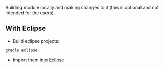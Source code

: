 Building module locally and making changes to it (this is optional and not intended for the users).

## With Eclipse

- Build eclipse projects:

``` bash
gradle eclipse
```

- Import them into Eclipse
